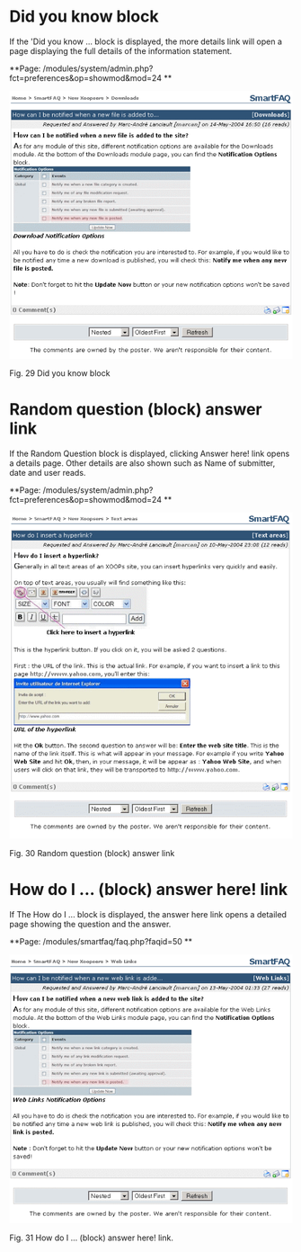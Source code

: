#  Did you know block

If the 'Did you know ... block is displayed, the more details link will open a page displaying the full details of the information statement.

**Page: /modules/system/admin.php?fct=preferences&op=showmod&mod=24 **

![image001.png](../../assets/user-moredetails.png)


Fig. 29 Did you know block

# Random question (block) answer link

If the Random Question block is displayed, clicking Answer here! link opens a details page. Other details are also shown such as Name of submitter, date and user reads.

**Page: /modules/system/admin.php?fct=preferences&op=showmod&mod=24 **


![image001.png](../../assets/user-randomquestion.png)

Fig. 30 Random question (block) answer link

# How do I ... (block) answer here! link

If The How do I ... block is displayed, the answer here link opens a detailed page showing the question and the answer.

**Page: /modules/smartfaq/faq.php?faqid=50 **

![image001.png](../../assets/user-weblinks.png)

Fig. 31 How do I ... (block) answer here! link.